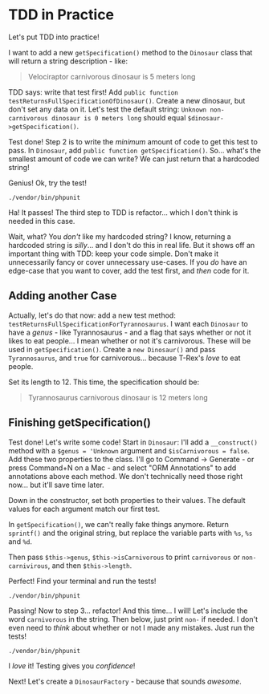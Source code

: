 # TDD in Practice

Let's put TDD into practice!

I want to add a new `getSpecification()` method to the `Dinosaur`
class that will return a string description - like:

> Velociraptor carnivorous dinosaur is 5 meters long

TDD says: write that test first! Add `public function testReturnsFullSpecificationOfDinosaur()`.
Create a new dinosaur, but don't set any data on it. Let's test the default string:
`Unknown non-carnivorous dinosaur is 0 meters long` should equal `$dinosaur->getSpecification()`.

Test done! Step 2 is to write the *minimum* amount of code to get this test to pass.
In `Dinosaur`, add `public function getSpecification()`. So... what's the smallest
amount of code we can write? We can just return that a hardcoded string!

Genius! Ok, try the test!

```terminal
./vendor/bin/phpunit
```

Ha! It passes! The third step to TDD is refactor... which I don't think is needed
in this case.

Wait, what? You *don't* like my hardcoded string? I know, returning a hardcoded string
is *silly*... and I don't do this in real life. But it shows off an important thing
with TDD: keep your code simple. Don't make it unnecessarily fancy or cover unnecessary
use-cases. If you *do* have an edge-case that you want to cover, add the test first,
and *then* code for it.

## Adding another Case

Actually, let's do that now: add a new test method: `testReturnsFullSpecificationForTyrannosaurus`.
I want each `Dinosaur` to have a *genus* - like Tyrannosaurus - and a flag that
says whether or not it likes to eat people... I mean whether or not it's carnivorous.
These will be used in `getSpecification()`. Create a `new Dinosaur()` and pass
`Tyrannosaurus`, and `true` for carnivorous... because T-Rex's *love* to eat people.

Set its length to 12. This time, the specification should be:

> Tyrannosaurus carnivorous dinosaur is 12 meters long

## Finishing getSpecification()

Test done! Let's write some code! Start in `Dinosaur`: I'll add a `__construct()`
method with a `$genus = 'Unknown` argument  and `$isCarnivorous = false`. Add these
two properties to the class. I'll go to Command -> Generate - or press Command+N
on a Mac - and select "ORM Annotations" to add annotations above each method. We
don't technically need those right now... but it'll save time later.

Down in the constructor, set both properties to their values. The default values
for each argument match our first test.

In `getSpecification()`, we can't really fake things anymore. Return `sprintf()`
and the original string, but replace the variable parts with `%s`, `%s` and `%d`.

Then pass `$this->genus`, `$this->isCarnivorous` to print `carnivorous` or `non-carnivirous`,
and then `$this->length`.

Perfect! Find your terminal and run the tests!

```terminal-silent
./vendor/bin/phpunit
```

Passing! Now to step 3... refactor! And this time... I will! Let's include the word
`carnivorous` in the string. Then below, just print `non-` if needed. I don't even
need to *think* about whether or not I made any mistakes. Just run the tests!

```terminal-silent
./vendor/bin/phpunit
```

I *love* it! Testing gives you *confidence*!

Next! Let's create a `DinosaurFactory` - because that sounds *awesome*.

